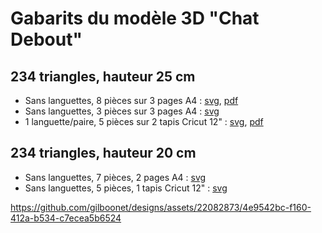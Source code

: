 # Gabarits du modèle 3D "Chat Debout"

## 234 triangles, hauteur 25 cm
- Sans languettes, 8 pièces sur 3 pages A4 : [svg](https://github.com/gilboonet/designs/blob/master/2023/chat_debout/chat_234_H25_A4x3.svg), [pdf](https://github.com/gilboonet/designs/blob/master/2023/chat_debout/chat_234_H25_A4x3.pdf)
- Sans languettes, 3 pièces sur 3 pages A4 : [svg](https://github.com/gilboonet/designs/blob/master/2023/chat_debout/chat_234_H25_C2x2.svg)
- 1 languette/paire, 5 pièces sur 2 tapis Cricut 12" : [svg](https://github.com/gilboonet/designs/blob/master/2023/chat_debout/chat_234_H25_A4x3_lang.svg), [pdf](https://github.com/gilboonet/designs/blob/master/2023/chat_debout/chat_234_H25_A4x3_lang.pdf)
## 234 triangles, hauteur 20 cm
- Sans languettes, 7 pièces, 2 pages A4 : [svg](https://github.com/gilboonet/designs/blob/master/2023/chat_debout/chat_234_H20_A4x2.svg)
- Sans languettes, 5 pièces, 1 tapis Cricut 12" : [svg](https://github.com/gilboonet/designs/blob/master/2023/chat_debout/chat_234_H20_C2.svg)

https://github.com/gilboonet/designs/assets/22082873/4e9542bc-f160-412a-b534-c7ecea5b6524
